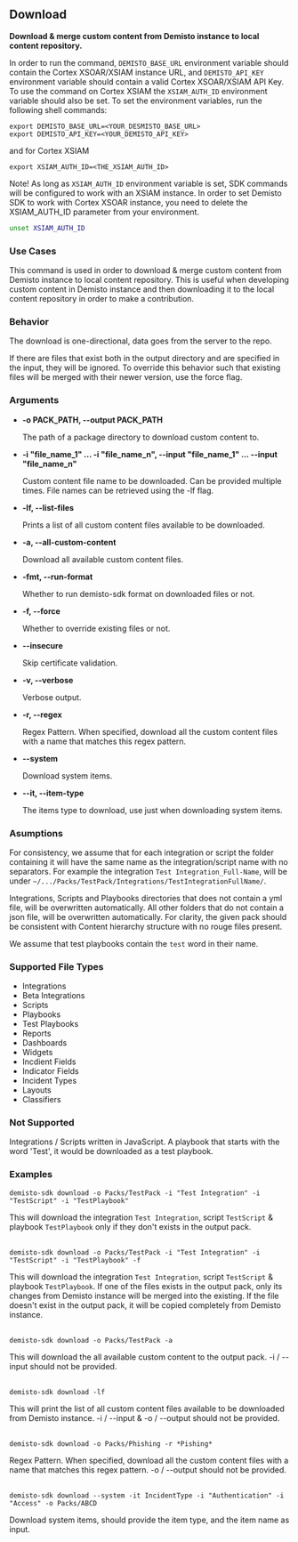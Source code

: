 ## Download

**Download & merge custom content from Demisto instance to local content repository.**

In order to run the command, `DEMISTO_BASE_URL` environment variable should contain the Cortex XSOAR/XSIAM instance URL,
and `DEMISTO_API_KEY` environment variable should contain a valid Cortex XSOAR/XSIAM API Key.
To use the command on Cortex XSIAM the `XSIAM_AUTH_ID` environment variable should also be set.
To set the environment variables, run the following shell commands:
```
export DEMISTO_BASE_URL=<YOUR_DESMISTO_BASE_URL>
export DEMISTO_API_KEY=<YOUR_DEMISTO_API_KEY>
```
and for Cortex XSIAM
```
export XSIAM_AUTH_ID=<THE_XSIAM_AUTH_ID>
```
Note!
As long as `XSIAM_AUTH_ID` environment variable is set, SDK commands will be configured to work with an XSIAM instance.
In order to set Demisto SDK to work with Cortex XSOAR instance, you need to delete the XSIAM_AUTH_ID parameter from your environment.
```bash
unset XSIAM_AUTH_ID
```


### Use Cases
This command is used in order to download & merge custom content from Demisto instance to local content repository. This is useful when developing custom content in Demisto instance and then
downloading it to the local content repository in order to make a contribution.


### Behavior
The download is one-directional, data goes from the server to the repo.

If there are files that exist both in the output directory and are specified in the input, they will be ignored. To override this behavior such that existing files will be merged with their newer version, use the force flag.

### Arguments
* **-o PACK_PATH, --output PACK_PATH**

    The path of a package directory to download custom content to.

* **-i "file_name_1" ... -i "file_name_n", --input "file_name_1" ... --input "file_name_n"**

    Custom content file name to be downloaded. Can be provided multiple times. File names can be retrieved using the -lf flag.

* **-lf, --list-files**

    Prints a list of all custom content files available to be downloaded.

* **-a, --all-custom-content**

    Download all available custom content files.

* **-fmt, --run-format**

    Whether to run demisto-sdk format on downloaded files or not.

* **-f, --force**

    Whether to override existing files or not.

* **--insecure**

    Skip certificate validation.

* **-v, --verbose**

    Verbose output.

* **-r, --regex**

    Regex Pattern. When specified, download all the custom content files with a name that matches this regex pattern.

* **--system**

    Download system items.

* **--it, --item-type**

    The items type to download, use just when downloading system items.


### Asumptions
For consistency, we assume that for each integration or script the folder containing it will have the same name as the integration/script name with no separators. For example the integration `Test Integration_Full-Name`, will be under `~/.../Packs/TestPack/Integrations/TestIntegrationFullName/`.

Integrations, Scripts and Playbooks directories that does not contain a yml file, will be overwritten automatically.
All other folders that do not contain a json file, will be overwritten automatically.
For clarity, the given pack should be consistent with Content hierarchy structure with no rouge files present.

We assume that test playbooks contain the `test` word in their name.

### Supported File Types
* Integrations
* Beta Integrations
* Scripts
* Playbooks
* Test Playbooks
* Reports
* Dashboards
* Widgets
* Incdient Fields
* Indicator Fields
* Incident Types
* Layouts
* Classifiers

### Not Supported
Integrations / Scripts written in JavaScript.
A playbook that starts with the word 'Test', it would be downloaded as a test playbook.

### Examples
```
demisto-sdk download -o Packs/TestPack -i "Test Integration" -i "TestScript" -i "TestPlaybook"
```
This will download the integration `Test Integration`, script `TestScript` & playbook `TestPlaybook` only if they don't exists in the output pack.
<br/><br/>
```
demisto-sdk download -o Packs/TestPack -i "Test Integration" -i "TestScript" -i "TestPlaybook" -f
```
This will download the integration `Test Integration`, script `TestScript` & playbook `TestPlaybook`.
If one of the files exists in the output pack, only its changes from Demisto instance will be merged into the existing.
If the file doesn't exist in the output pack, it will be copied completely from Demisto instance.
<br/><br/>
```
demisto-sdk download -o Packs/TestPack -a
```
This will download the all available custom content to the output pack.
-i / --input should not be provided.
<br/><br/>
```
demisto-sdk download -lf
```
This will print the list of all custom content files available to be downloaded from Demisto instance.
-i / --input & -o / --output should not be provided.
<br/><br/>
```
demisto-sdk download -o Packs/Phishing -r *Pishing*
```
Regex Pattern. When specified, download all the custom content files with a name that matches this regex pattern.
-o / --output should not be provided.
<br/><br/>
```
demisto-sdk download --system -it IncidentType -i "Authentication" -i "Access" -o Packs/ABCD
```
Download system items, should provide the item type, and the item name as input.
<br/><br/>
